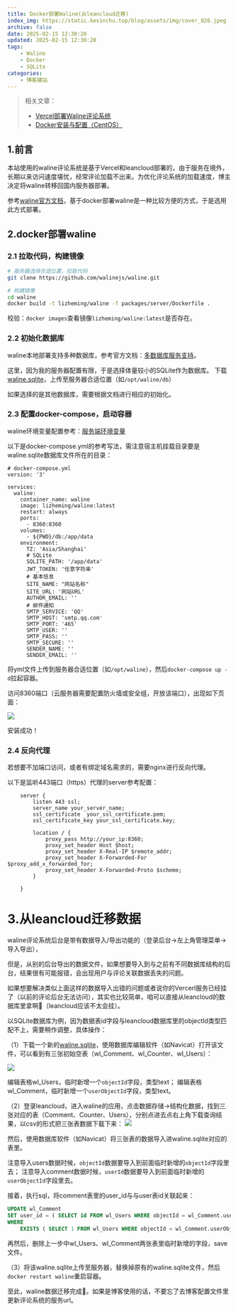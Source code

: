```yaml
---
title: Docker部署Waline(从leancloud迁移)
index_img: https://static.kevinchu.top/blog/assets/img/cover_026.jpeg
archive: false
date: 2025-02-15 12:30:20
updated: 2025-02-15 12:30:20
tags:
    - Waline
    - Docker
    - SQLite
categories:
    - 博客建站
---
```


>相关文章：
>- [Vercel部署Waline评论系统](https://blog.kevinchu.top/2023/07/17/vercel-deploy-waline/)
>- [Docker安装与配置（CentOS）](https://blog.kevinchu.top/2021/06/20/docker-install/)

## 1.前言

本站使用的waline评论系统是基于Vercel和leancloud部署的，由于服务在境外，长期以来访问速度堪忧，经常评论加载不出来。为优化评论系统的加载速度，博主决定将waline转移回国内服务器部署。

参考[waline官方文档](https://waline.js.org/guide/deploy/vps.html)，基于docker部署waline是一种比较方便的方式，于是选用此方式部署。


## 2.docker部署waline

### 2.1 拉取代码，构建镜像

```BASH
# 服务器选择合适位置，拉取代码
git clone https://github.com/walinejs/waline.git

# 构建镜像
cd waline
docker build -t lizheming/waline -f packages/server/Dockerfile .
```

校验：```docker images```查看镜像```lizheming/waline:latest```是否存在。


### 2.2 初始化数据库

waline本地部署支持多种数据库，参考官方文档：[多数据库服务支持](https://waline.js.org/guide/database.html)。

这里，因为我的服务器配置有限，于是选择体量较小的SQLite作为数据库。
下载[waline.sqlite](https://github.com/walinejs/waline/blob/main/assets/waline.sqlite)，上传至服务器合适位置（如```/opt/waline/db```）

如果选择的是其他数据库，需要根据文档进行相应的初始化。

### 2.3 配置docker-compose，启动容器

waline环境变量配置参考：[服务端环境变量](https://waline.js.org/reference/server/env.html)

以下是docker-compose.yml的参考写法，需注意宿主机挂载目录要是waline.sqlite数据库文件所在的目录：
```YML
# docker-compose.yml
version: '3'

services:
  waline:
    container_name: waline
    image: lizheming/waline:latest
    restart: always
    ports:
      - 8360:8360
    volumes:
      - ${PWD}/db:/app/data
    environment:
      TZ: 'Asia/Shanghai'
      # SQLite  
      SQLITE_PATH: '/app/data'
      JWT_TOKEN: '任意字符串'
      # 基本信息
      SITE_NAME: "网站名称"
      SITE_URL: '网站URL'
      AUTHOR_EMAIL: ''
      # 邮件通知
      SMTP_SERVICE: 'QQ'
      SMTP_HOST: 'smtp.qq.com'
      SMTP_PORT: '465'
      SMTP_USER: ''
      SMTP_PASS: ''
      SMTP_SECURE: ''
      SENDER_NAME: ''
      SENDER_EMAIL: ''
```
将yml文件上传到服务器合适位置（如```/opt/waline```），然后```docker-compose up -d```拉起容器。


访问8360端口（云服务器需要配置防火墙或安全组，开放该端口），出现如下页面：

![](https://static.kevinchu.top/blog/public/20250214083911.png)

安装成功！

### 2.4 反向代理

若想要不加端口访问，或者有绑定域名需求的，需要nginx进行反向代理。

以下是监听443端口（https）代理的server参考配置：
```NGINX
    server {
        listen 443 ssl;
        server_name your_server_name;
        ssl_certificate  your_ssl_certificate.pem;
        ssl_certificate_key your_ssl_certificate.key;

        location / {
            proxy_pass http://your_ip:8360;
            proxy_set_header Host $host;
            proxy_set_header X-Real-IP $remote_addr;
            proxy_set_header X-Forwarded-For $proxy_add_x_forwarded_for;
            proxy_set_header X-Forwarded-Proto $scheme;
        }

    }
```

# 3.从leancloud迁移数据

waline评论系统后台是带有数据导入/导出功能的（登录后台->左上角管理菜单->导入导出），

但是，从别的后台导出的数据文件，如果想要导入到与之前有不同数据库结构的后台，结果很有可能报错，会出现用户与评论关联数据丢失的问题。

如果想要解决类似上面这样的数据导入出错的问题或者说你的Vercerl服务已经挂了（以前的评论后台无法访问），其实也比较简单，咱可以直接从leancloud的数据库里拿啊🤣（leancloud应该不太会挂）。


以SQLite数据库为例，因为数据表id字段与leancloud数据库里的objectId类型匹配不上，需要稍作调整，具体操作：

（1）下载一个新的[waline.sqlite](https://github.com/walinejs/waline/blob/main/assets/waline.sqlite)，使用数据库编辑软件（如Navicat）打开该文件，可以看到有三张初始空表（wl_Comment、wl_Counter、wl_Users）：

![](https://static.kevinchu.top/blog/public/20250215172252.png)

编辑表格wl_Users，临时新增一个```objectId```字段，类型text；
编辑表格wl_Comment，临时新增一个```userObjectId```字段，类型text。

（2）登录leancloud，进入waline的应用，点击数据存储->结构化数据，找到三张对应的表（Comment、Counter、Users），分别点进去点右上角下载查询结果，以csv的形式把三张表数据下载下来：
![](https://static.kevinchu.top/blog/public/20250215174612.png)

然后，使用数据库软件（如Navicat）将三张表的数据导入进waline.sqlite对应的表里。

注意导入users数据时候，```objectId```数据要导入到前面临时新增的```objectId```字段里去；
注意导入comment数据时候，```userId```数据要导入到前面临时新增的```userObjectId```字段里去。

接着，执行sql，将comment表里的user_id与与user表id关联起来：
```SQL
UPDATE wl_Comment 
SET user_id = ( SELECT id FROM wl_Users WHERE objectId = wl_Comment.userObjectId LIMIT 1 ) 
WHERE
	EXISTS ( SELECT 1 FROM wl_Users WHERE objectId = wl_Comment.userObjectId );
```

再然后，删除上一步中wl_Users、wl_Comment两张表里临时新增的字段，save文件。

（3）将该waline.sqlite上传至服务器，替换掉原有的waline.sqlite文件，然后```docker restart waline```重启容器。

至此，waline数据迁移完成🎉。如果是博客使用的话，不要忘了去博客配置文件里更新评论系统的服务url。